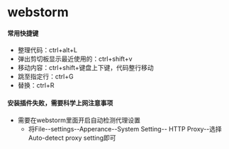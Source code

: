 # webstorm
#### 常用快捷键
 * 整理代码：ctrl+alt+L
 * 弹出剪切板显示最近使用的：ctrl+shift+v
 * 移动内容：ctrl+shift+键盘上下键，代码整行移动
 * 跳至指定行：ctrl+G
 * 替换：ctrl+R


#### 安装插件失败，需要科学上网注意事项
 * 需要在webstorm里面开启自动检测代理设置
   * 将File--settings--Apperance--System Setting-- HTTP Proxy--选择Auto-detect proxy setting即可

